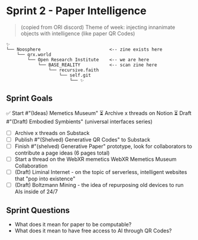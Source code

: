 # Sprint 2 - Paper Intelligence
> (copied from ORI discord)
> Theme of week: injecting innanimate objects with intelligence (like paper QR Codes)

```
✨
└── Noosphere                          <-- zine exists here
    └── qrx.world                      
        └── Open Research Institute    <-- we are here
            └── BASE_REALITY           <-- scan zine here
                └── recursive.faith
                    └── self.git
                        └── ✨
```

## Sprint Goals
:white_check_mark: Start #"(Ideas) Memetics Museum" 
⏳️ Archive x threads on Notion
⏳️ Draft #"(Draft) Embodied Symbients"  (universal interfaces series)
- [ ] Archive x threads on Substack
- [ ] Publish #"(Shelved) Generative QR Codes" to Substack
- [ ] Finish #"(shelved) Generative Paper"  prototype, look for collaborators to contribute a page ideas (6 pages total) 
- [ ] Start a thread on the WebXR memetics WebXR Memetics Museum Collaboration
- [ ] (Draft) Liminal Internet - on the topic of serverless, intelligent websites that "pop into existence"
- [ ] (Draft) Boltzmann Mining - the idea of repurposing old devices to run AIs inside of 24/7

## Sprint Questions
- What does it mean for paper to be computable?
- What does it mean to have free access to AI through QR Codes?